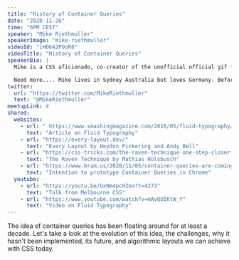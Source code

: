 ```yaml
---
title: "History of Container Queries"
date: "2020-11-26"
time: "6PM CEST"
speaker: "Mike Riethmuller"
speakerImage: "mike-riethmuller"
videoId: "iHD642POoR8"
videoTitle: "History of Container Queries"
speakerBio: |-
  Mike is a CSS aficionado, co-creator of the unofficial official gif for CSS. He enjoys making rad web stuff with rad people and been contracting, consulting or freelancing for the last 10, but still has no idea which one it is.

  Need more.... Mike lives in Sydney Australia but loves Germany. Before Covid he once went to Berlin 4 times in one year. Customs thinks he might be a drug runner.
twitter:
  url: "https://twitter.com/MikeRiethmuller"
  text: "@MikeRiethmuller"
meetupLink: #
shared:
  websites:
    - url: " https://www.smashingmagazine.com/2016/05/fluid-typography/ "
      text: "Article on Fluid Typography"
    - url: "https://every-layout.dev/"
      text: "Every Layout by Heydon Pickering and Andy Bell"
    - url: "https://css-tricks.com/the-raven-technique-one-step-closer-to-container-queries/"
      text: "The Raven Technique by Mathias Hülsbusch"
    - url: "https://www.bram.us/2020/11/05/container-queries-are-coming-to-chromium/"
      text: "Intention to prototype Container Queries in Chrome"
  youtube:
    - url: "https://youtu.be/bxNm4pcHZoo?t=4273"
      text: "Talk from Melbourne CSS"
    - url: "https://www.youtube.com/watch?v=mAvQUIKtW_Y"
      text: "Video on Fluid Typography"
---
```


The idea of container queries has been floating around for at least a decade. Let's take a look at the evolution of this idea, the challenges, why it hasn't been implemented, its future, and algorithmic layouts we can achieve with CSS today.

